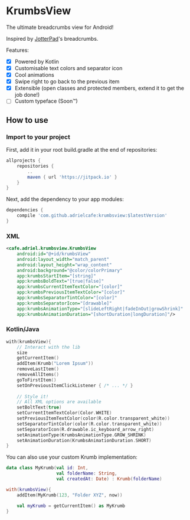 # KrumbsView
The ultimate breadcrumbs view for Android!

Inspired by [JotterPad](https://play.google.com/store/apps/details?id=com.jotterpad.x)'s breadcrumbs.

Features:

- [X] Powered by Kotlin
- [X] Customisable text colors and separator icon
- [X] Cool animations
- [X] Swipe right to go back to the previous item
- [X] Extensible (open classes and protected members, extend it to get the job done!)
- [ ] Custom typeface (Soon™)

## How to use

### Import to your project

First, add it in your root build.gradle at the end of repositories:

```gradle
allprojects {
    repositories {
        ..
        maven { url 'https://jitpack.io' }
    }
}
```

Next, add the dependency to your app modules:

```gradle
dependencies {
    compile 'com.github.adrielcafe:krumbsview:$latestVersion'
}
```

### XML
```xml
<cafe.adriel.krumbsview.KrumbsView
    android:id="@+id/krumbsView"
    android:layout_width="match_parent"
    android:layout_height="wrap_content"
    android:background="@color/colorPrimary"
    app:krumbsStartItem="[string]"
    app:krumbsBoldText="[true|false]"
    app:krumbsCurrentItemTextColor="[color]"
    app:krumbsPreviousItemTextColor="[color]"
    app:krumbsSeparatorTintColor="[color]"
    app:krumbsSeparatorIcon="[drawable]"
    app:krumbsAnimationType="[slideLeftRight|fadeInOut|growShrink]"
    app:krumbsAnimationDuration="[shortDuration|longDuration]"/>
```

### Kotlin/Java
```kotlin
with(krumbsView){
    // Interact with the lib
    size
    getCurrentItem()
    addItem(Krumb("Lorem Ipsum"))
    removeLastItem()
    removeAllItems()
    goToFirstItem()
    setOnPreviousItemClickListener { /* ... */ }
    
    // Style it!
    // All XML options are available
    setBoltText(true)
    setCurrentItemTextColor(Color.WHITE)
    setPreviousItemTextColor(color(R.color.transparent_white))
    setSeparatorTintColor(color(R.color.transparent_white))
    setSeparatorIcon(R.drawable.ic_keyboard_arrow_right)
    setAnimationType(KrumbsAnimationType.GROW_SHRINK)
    setAnimationDuration(KrumbsAnimationDuration.SHORT)
}
```

You can also use your custom Krumb implementation:
```kotlin
data class MyKrumb(val id: Int, 
                   val folderName: String, 
                   val createdAt: Date) : Krumb(folderName)

with(krumbsView){
    addItem(MyKrumb(123, "Folder XYZ", now))

    val myKrumb = getCurrentItem() as MyKrumb
}
```
